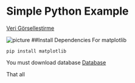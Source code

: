 # Simple Python Example 

[Veri Görselleştirme](https://github.com/okanyesil/python/blob/master/veriGorsellestirme.py)

![picture]()
##Install Dependencies
For matplotlib
```
pip install matplotlib
```
You must download database [Database](https://github.com/okanyesil/python/blob/master/dolarVeritabani.db)

That all

